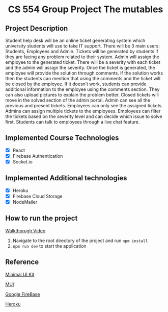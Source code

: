 <h1 align="center">CS 554 Group Project The mutables</h1>

## Project Description

Student help desk will be an online ticket generating system which university
students will use to take IT support. There will be 3 main users: Students, Employees and Admin. Tickets will be generated by students if they are facing any problem related to their system. Admin will assign the employee to the generated ticket. There will be a severity with each ticket and the admin will assign the severity. Once the ticket is generated, the employee will provide the solution through comments. If the solution works then the students can mention that using the comments and the ticket will be closed by the employee. If it doesn’t work, students can provide additional information to the employee using the comments section. They can also upload pictures to explain the problem better. Closed tickets will move in the solved section of the admin portal. Admin can see all the previous and present tickets. Employees can only see the assigned tickets. Admins can assign multiple tickets to the employees. Employees can filter the tickets based on the severity level and can decide which issue to solve first. Students can talk to employees through a live chat feature.

## Implemented Course Technologies

- [x] React
- [x] Firebase Authentication
- [x] Socket.io

## Implemented Additional technologies

- [x] Heroku
- [x] Firebase Cloud Storage
- [x] NodeMailer

## How to run the project

[Walkthorugh Video](https://www.youtube.com)

1. Navigate to the root directory of the project and run `npm install`
2. `npm run dev` to start the application

## Reference

[Minimal UI Kit](https://github.com/minimal-ui-kit/material-kit-react)

[MUI](https://mui.com)

[Google FireBase](https://firebase.google.com)

[Heroku](https://devcenter.heroku.com)
